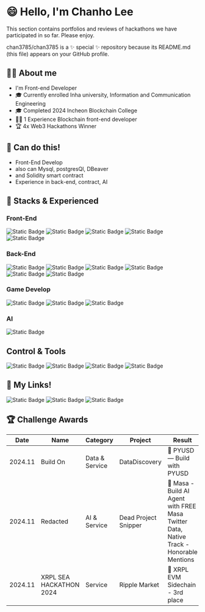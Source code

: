 # 😄 Hello, I'm Chanho Lee
This section contains portfolios and reviews of hackathons we have participated in so far. Please enjoy.

chan3785/chan3785 is a ✨ special ✨ repository because its README.md (this file) appears on your GitHub profile.

## 👨‍💻 About me 
- I'm Front-end Developer
- 🎓 Currently enrolled Inha university, Information and Communication Engineering
- 🎓 Completed 2024 Incheon Blockchain College
- 👨‍💻 1 Experience Blockchain front-end developer
- 🏆 4x Web3 Hackathons Winner

## 🤠 Can do this!
- Front-End Develop
- also can Mysql, postgresQl, DBeaver
- and Solidity smart contract
- Experience in back-end, contract, AI

## 🥞 Stacks & Experienced
### Front-End
<img alt="Static Badge" src="https://img.shields.io/badge/JavaScript-%22%22?style=flat&logo=JavaScript&logoColor=white&color=F7DF1E"> <img alt="Static Badge" src="https://img.shields.io/badge/TypeScript-%22%22?style=flat&logo=TypeScript&logoColor=white&color=3178C6"> <img alt="Static Badge" src="https://img.shields.io/badge/Next.js-%22%22?style=flat&logo=Next.js&logoColor=white&color=000000"> <img alt="Static Badge" src="https://img.shields.io/badge/React-%22%22?style=flat&logo=React&logoColor=white&color=61DAFB"> <img alt="Static Badge" src="https://img.shields.io/badge/HTML5-%22%22?style=flat&logo=HTML5&logoColor=white&color=E34F26">
### Back-End
<img alt="Static Badge" src="https://img.shields.io/badge/MySQL-%22%22?style=flat&logo=MySQL&logoColor=white&color=4479A1"> <img alt="Static Badge" src="https://img.shields.io/badge/DBeaver-%22%22?style=flat&logo=DBeaver&logoColor=white&color=382923"> 
 <img alt="Static Badge" src="https://img.shields.io/badge/PostgreSQL-%22%22?style=flat&logo=PostgreSQL&logoColor=white&color=4169E1"> <img alt="Static Badge" src="https://img.shields.io/badge/Firebase-%22%22?style=flat&logo=Firebase&color=DD2C00">
<img alt="Static Badge" src="https://img.shields.io/badge/PocketBase-%22%22?style=flat&logo=PocketBase&logoColor=black&color=B8DBE4"> <img alt="Static Badge" src="https://img.shields.io/badge/Solidity-%22%22?style=flat&logo=Solidity&logoColor=white&color=363636"> 
### Game Develop
 <img alt="Static Badge" src="https://img.shields.io/badge/Android%20Studio-%22%22?style=flat&logo=Android%20Studio&logoColor=white&color=3DDC84"> <img alt="Static Badge" src="https://img.shields.io/badge/Unity-%22%22?style=flat&logo=Unity&logoColor=black&color=FFFFFF"> <img alt="Static Badge" src="https://img.shields.io/badge/Unreal%20Engine-%22%22?style=flat&logo=Unreal%20Engine&logoColor=white&color=0E1128">
### AI
<img alt="Static Badge" src="https://img.shields.io/badge/Python-%22%22?style=flat&logo=Python&logoColor=white&color=3776AB"> 

## Control & Tools
<img alt="Static Badge" src="https://img.shields.io/badge/Notion-%22%22?style=flat&logo=Notion&logoColor=000000&color=white"> <img alt="Static Badge" src="https://img.shields.io/badge/Obsidian-%22%22?style=flat&logo=Obsidian&color=7C3AED"> <img alt="Static Badge" src="https://img.shields.io/badge/Google%20Meet-%22%22?style=flat&logo=Google%20Meet&color=00897B">
<img alt="Static Badge" src="https://img.shields.io/badge/Linux-%22%22?style=flat&logo=Linux&logoColor=black&color=FCC624">


## 🔗 My Links!
<img alt="Static Badge" src="https://img.shields.io/badge/chan3785-%22%22?style=flat&logo=X&color=000000&link=https%3A%2F%2Fx.com%2Fchan3785"> <img alt="Static Badge" src="https://img.shields.io/badge/Telegram-%22%22?style=flat&logo=Telegram&logoColor=white&color=26A5E4"> <img alt="Static Badge" src="https://img.shields.io/badge/chan3785-%22%22?style=flat&logo=Gmail&logoColor=white&color=EA4335&link=chanho3785%40gmail.com">

## 🏆 Challenge Awards
| Date       | Name                              | Category          | Project        | Result                                       | Review        |
|------------|-----------------------------------|-------------------|----------------|---------------------------------------------|---------------|
| 2024.11    | Build On                         | Data & Service    | DataDiscovery  | 🥇 PYUSD — Build with PYUSD                | [See more...](#) |
| 2024.11    | Redacted      | AI & Service | Dead Project Snipper | 🥇 Masa - Build AI Agent with FREE Masa Twitter Data, Native Track - Honorable Mentions | [See more...](#) |
| 2024.11    | XRPL SEA HACKATHON 2024          | Service           | Ripple Market  | 🥉 XRPL EVM Sidechain - 3rd place          | [See more...](#) |











